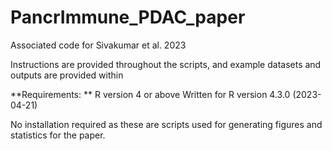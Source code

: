 # PancrImmune_PDAC_paper
Associated code for Sivakumar et al. 2023

Instructions are provided throughout the scripts, and example datasets and outputs are provided within 

**Requirements: **
R version 4 or above
Written for R version 4.3.0 (2023-04-21)

No installation required as these are scripts used for generating figures and statistics for the paper. 
